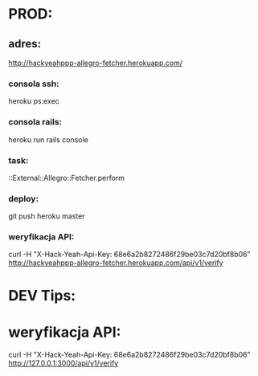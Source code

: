 # PROD:

## adres:
http://hackyeahppp-allegro-fetcher.herokuapp.com/

### consola ssh:
heroku ps:exec

### consola rails:
heroku run rails console

### task:
::External::Allegro::Fetcher.perform

### deploy:
git push heroku master

### weryfikacja API:
curl -H "X-Hack-Yeah-Api-Key: 68e6a2b8272486f29be03c7d20bf8b06" http://hackyeahppp-allegro-fetcher.herokuapp.com/api/v1/verify

# DEV Tips:

# weryfikacja API:
curl -H "X-Hack-Yeah-Api-Key: 68e6a2b8272486f29be03c7d20bf8b06" http://127.0.0.1:3000/api/v1/verify
